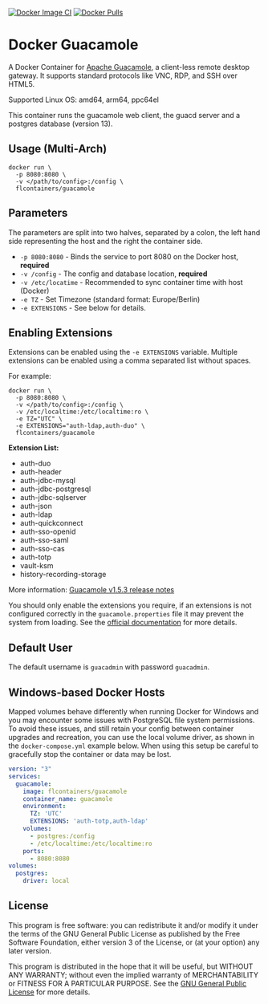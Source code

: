 [![Docker Image CI](https://github.com/flcontainers/guacamole/actions/workflows/docker-image.yml/badge.svg)](https://github.com/flcontainers/guacamole/actions/workflows/docker-image.yml) [![Docker Pulls](https://img.shields.io/docker/pulls/flcontainers/guacamole.svg)](https://hub.docker.com/r/flcontainers/guacamole/)

# Docker Guacamole

A Docker Container for [Apache Guacamole](https://guacamole.apache.org/), a client-less remote desktop gateway. It supports standard protocols like VNC, RDP, and SSH over HTML5.

Supported Linux OS: amd64, arm64, ppc64el

This container runs the guacamole web client, the guacd server and a postgres database (version 13).

## Usage (Multi-Arch)

```shell
docker run \
  -p 8080:8080 \
  -v </path/to/config>:/config \
  flcontainers/guacamole
```

## Parameters

The parameters are split into two halves, separated by a colon, the left hand side representing the host and the right the container side.

* `-p 8080:8080` - Binds the service to port 8080 on the Docker host, **required**
* `-v /config` - The config and database location, **required**
* `-v /etc/locatime` - Recommended to sync container time with host (Docker)
* `-e TZ` - Set Timezone (standard format: Europe/Berlin)
* `-e EXTENSIONS` - See below for details.

## Enabling Extensions

Extensions can be enabled using the `-e EXTENSIONS` variable. Multiple extensions can be enabled using a comma separated list without spaces.

For example:

```shell
docker run \
  -p 8080:8080 \
  -v </path/to/config>:/config \
  -v /etc/localtime:/etc/localtime:ro \
  -e TZ="UTC" \
  -e EXTENSIONS="auth-ldap,auth-duo" \
  flcontainers/guacamole
```

**Extension List:**
- auth-duo
- auth-header
- auth-jdbc-mysql
- auth-jdbc-postgresql
- auth-jdbc-sqlserver
- auth-json
- auth-ldap
- auth-quickconnect
- auth-sso-openid
- auth-sso-saml
- auth-sso-cas
- auth-totp
- vault-ksm
- history-recording-storage

More information: [Guacamole v1.5.3 release notes](https://guacamole.apache.org/releases/1.5.3/)

You should only enable the extensions you require, if an extensions is not configured correctly in the `guacamole.properties` file it may prevent the system from loading. See the [official documentation](https://guacamole.apache.org/doc/gug/) for more details.

## Default User

The default username is `guacadmin` with password `guacadmin`.

## Windows-based Docker Hosts

Mapped volumes behave differently when running Docker for Windows and you may encounter some issues with PostgreSQL file system permissions. To avoid these issues, and still retain your config between container upgrades and recreation, you can use the local volume driver, as shown in the `docker-compose.yml` example below. When using this setup be careful to gracefully stop the container or data may be lost.

```yml
version: "3"
services:
  guacamole:
    image: flcontainers/guacamole
    container_name: guacamole
    environment:
      TZ: 'UTC'
      EXTENSIONS: 'auth-totp,auth-ldap'
    volumes:
      - postgres:/config
      - /etc/localtime:/etc/localtime:ro
    ports:
      - 8080:8080
volumes:
  postgres:
    driver: local
```

## License

This program is free software: you can redistribute it and/or modify it under the terms of the GNU General Public License as published by the Free Software Foundation, either version 3 of the License, or (at your option) any later version.

This program is distributed in the hope that it will be useful, but WITHOUT ANY WARRANTY; without even the implied warranty of MERCHANTABILITY or FITNESS FOR A PARTICULAR PURPOSE.  See the [GNU General Public License](./LICENSE) for more details.

